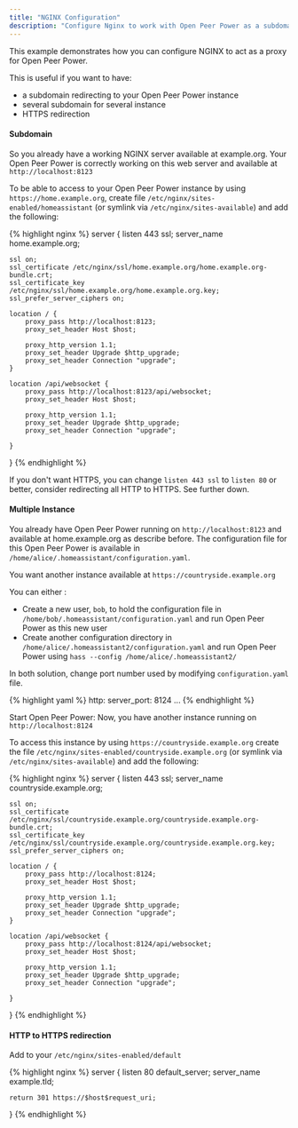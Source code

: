 ```yaml
---
title: "NGINX Configuration"
description: "Configure Nginx to work with Open Peer Power as a subdomain"
---
```


This example demonstrates how you can configure NGINX to act as a proxy for Open Peer Power.

This is useful if you want to have:

 * a subdomain redirecting to your Open Peer Power instance
 * several subdomain for several instance
 * HTTPS redirection

#### Subdomain

So you already have a working NGINX server available at example.org. Your Open Peer Power is correctly working on this web server and available at `http://localhost:8123`

To be able to access to your Open Peer Power instance by using `https://home.example.org`, create file `/etc/nginx/sites-enabled/homeassistant` (or symlink via `/etc/nginx/sites-available`) and add the following:

{% highlight nginx %}
server {
    listen       443 ssl;
    server_name  home.example.org;
    
    ssl on;
    ssl_certificate /etc/nginx/ssl/home.example.org/home.example.org-bundle.crt;
    ssl_certificate_key /etc/nginx/ssl/home.example.org/home.example.org.key;
    ssl_prefer_server_ciphers on;

    location / {
        proxy_pass http://localhost:8123;
        proxy_set_header Host $host;

        proxy_http_version 1.1;
        proxy_set_header Upgrade $http_upgrade;
        proxy_set_header Connection "upgrade";
    }

    location /api/websocket {
        proxy_pass http://localhost:8123/api/websocket;
        proxy_set_header Host $host;

        proxy_http_version 1.1;
        proxy_set_header Upgrade $http_upgrade;
        proxy_set_header Connection "upgrade";

    }
}
{% endhighlight %}

If you don't want HTTPS, you can change `listen 443 ssl` to `listen 80` or better, consider redirecting all HTTP to HTTPS. See further down.

#### Multiple Instance

You already have Open Peer Power running on `http://localhost:8123` and available at home.example.org as describe before. The configuration file for this Open Peer Power is available in `/home/alice/.homeassistant/configuration.yaml`.

You want another instance available at `https://countryside.example.org`

You can either :
 * Create a new user, `bob`, to hold the configuration file in `/home/bob/.homeassistant/configuration.yaml` and run Open Peer Power as this new user
 * Create another configuration directory in `/home/alice/.homeassistant2/configuration.yaml` and run Open Peer Power using `hass --config /home/alice/.homeassistant2/`

In both solution, change port number used by modifying `configuration.yaml` file.

{% highlight yaml %}
http:
  server_port: 8124
  ...
{% endhighlight %}

Start Open Peer Power: Now, you have another instance running on `http://localhost:8124`

To access this instance by using `https://countryside.example.org` create the file `/etc/nginx/sites-enabled/countryside.example.org` (or symlink via `/etc/nginx/sites-available`) and add the following:

{% highlight nginx %}
server {
    listen       443 ssl;
    server_name  countryside.example.org;
    
    ssl on;
    ssl_certificate /etc/nginx/ssl/countryside.example.org/countryside.example.org-bundle.crt;
    ssl_certificate_key /etc/nginx/ssl/countryside.example.org/countryside.example.org.key;
    ssl_prefer_server_ciphers on;

    location / {
        proxy_pass http://localhost:8124;
        proxy_set_header Host $host;
        
        proxy_http_version 1.1;
        proxy_set_header Upgrade $http_upgrade;
        proxy_set_header Connection "upgrade";
    }

    location /api/websocket {
        proxy_pass http://localhost:8124/api/websocket;
        proxy_set_header Host $host;

        proxy_http_version 1.1;
        proxy_set_header Upgrade $http_upgrade;
        proxy_set_header Connection "upgrade";

    }
}
{% endhighlight %}

#### HTTP to HTTPS redirection

Add to your `/etc/nginx/sites-enabled/default`

{% highlight nginx %}
server {
    listen       80 default_server;
    server_name  example.tld;

    return 301 https://$host$request_uri;
}
{% endhighlight %}


